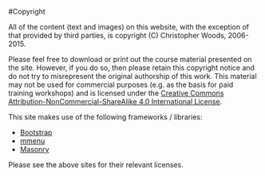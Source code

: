 #Copyright

All of the content (text and images) on this website, with the exception
of that provided by third parties, is copyright (C) Christopher Woods, 2006-2015.

Please feel free to download or print out the course material presented
on the site. However, if you do so, then please retain this copyright notice
and do not try to misrepresent the original authorship of this work. This 
material may not be used for commercial purposes (e.g. as the basis for paid
training workshops) and is licensed under the 
[Creative Commons Attribution-NonCommercial-ShareAlike 4.0 International License](http://creativecommons.org/licenses/by-nc-sa/4.0/).

This site makes use of the following frameworks / libraries:

* [Bootstrap](http://getbootstrap.com)
* [mmenu](http://mmenu.frebsite.nl)
* [Masonry](http://masonry.desandro.com)

Please see the above sites for their relevant licenses.

